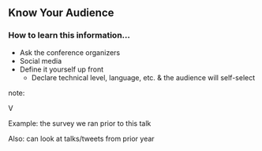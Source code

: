 ## Know Your Audience

### How to learn this information…

* Ask the conference organizers
* Social media
* Define it yourself up front
  * Declare technical level, language, etc. & the audience will self-select

note:

V

Example: the survey we ran prior to this talk

Also: can look at talks/tweets from prior year
